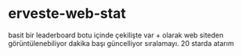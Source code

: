 # erveste-web-stat
basit bir leaderboard botu içinde çekilişte var + olarak web siteden görüntülenebiliyor dakika başı güncelliyor sıralamayı.
20 starda atarım
